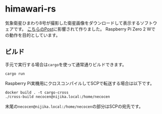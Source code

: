 # himawari-rs

気象衛星ひまわり8号が撮影した衛星画像をダウンロードして表示するソフトウェアです。
[こちらのPost](https://twitter.com/sozoraemon/status/1687422013709938688)に影響されて作りました。
Raspberry Pi Zero 2 Wでの動作を目的としています。

## ビルド

手元で実行する場合は`cargo`を使って通常通りビルドできます。

```shell
cargo run
```

Raspberry Pi実機用にクロスコンパイルしてSCPで転送する場合は以下です。

```shell
docker build . -t cargo-cross
./cross-build necocen@nijika.local:/home/necocen
```

末尾の`necocen@nijika.local:/home/necocen`の部分はSCPの宛先です。
